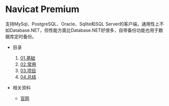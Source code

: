 # Navicat Premium
支持MySql、PostgreSQL、Oracle、Sqlite和SQL Server的客户端，通用性上不如Database.NET，但性能方面比Database.NET好很多，自带备份功能也用于数据库定时备份。

* 目录
    1. [01.基础](01.Basic)
    2. [02.常用](02.Framework)
    3. [03.项目](03.Project)
    4. [04.总结](04.Summary)

* 相关资料
    * [官网](http://www.navicat.com.cn/)